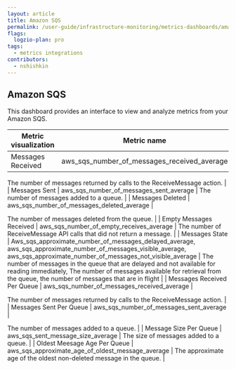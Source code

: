 ```yaml
---
layout: article
title: Amazon SQS
permalink: /user-guide/infrastructure-monitoring/metrics-dashboards/amazon-sqs.html 
flags:
  logzio-plan: pro
tags:
  - metrics integrations
contributors:
  - nshishkin
---
```


## Amazon SQS

This dashboard provides an interface to view and analyze metrics from your Amazon SQS.

| Metric visualization         | Metric name                                                                                                                                                                                      | Description                                                                                                                                                                                              |
| ---------------------------- | ------------------------------------------------------------------------------------------------------------------------------------------------------------------------------------------------ | -------------------------------------------------------------------------------------------------------------------------------------------------------------------------------------------------------- |
| Messages Received            | aws\_sqs\_number\_of\_messages\_received\_average                                                                                                                                                | 

The number of messages returned by calls to the ReceiveMessage action.                                                                                                                             |
| Messages Sent                | aws\_sqs\_number\_of\_messages\_sent\_average                                                                                                                                                    | The number of messages added to a queue.                                                                                                                                                                 |
| Messages Deleted             | aws\_sqs\_number\_of\_messages\_deleted\_average                                                                                                                                                 |

The number of messages deleted from the queue.                                                                                                                                                     |
| Empty Messages Received      | aws\_sqs\_number\_of\_empty\_receives\_average                                                                                                                                                   | The number of ReceiveMessage API calls that did not return a message.                                                                                                                                    |
| Messages State               | Aws\_sqs\_approximate\_number\_of\_messages\_delayed\_average, aws\_sqs\_approximate\_number\_of\_messages\_visible\_average, aws\_sqs\_approximate\_number\_of\_messages\_not\_visible\_average | The number of messages in the queue that are delayed and not available for reading immediately, The number of messages available for retrieval from the queue, the number of messages that are in flight |
| Messages Received Per Queue  | aws\_sqs\_number\_of\_messages\_received\_average                                                                                                                                                | 

The number of messages returned by calls to the ReceiveMessage action.                                                                                                                             |
| Messages Sent Per Queue      | aws\_sqs\_number\_of\_messages\_sent\_average                                                                                                                                                    | 

The number of messages added to a queue.                                                                                                                                                           |
| Message Size Per Queue       | aws\_sqs\_sent\_message\_size\_average                                                                                                                                                           | The size of messages added to a queue.                                                                                                                                                         |
| Oldest Meesage Age Per Queue | aws\_sqs\_approximate\_age\_of\_oldest\_message\_average                                                                                                                                         | The approximate age of the oldest non-deleted message in the queue.                                                                                                          |